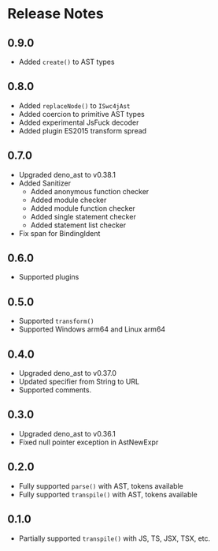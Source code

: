 # Release Notes

## 0.9.0

* Added `create()` to AST types

## 0.8.0

* Added `replaceNode()` to `ISwc4jAst`
* Added coercion to primitive AST types
* Added experimental JsFuck decoder
* Added plugin ES2015 transform spread

## 0.7.0

* Upgraded deno_ast to v0.38.1
* Added Sanitizer
  * Added anonymous function checker
  * Added module checker
  * Added module function checker
  * Added single statement checker
  * Added statement list checker
* Fix span for BindingIdent

## 0.6.0

* Supported plugins

## 0.5.0

* Supported `transform()`
* Supported Windows arm64 and Linux arm64

## 0.4.0

* Upgraded deno_ast to v0.37.0
* Updated specifier from String to URL
* Supported comments.

## 0.3.0

* Upgraded deno_ast to v0.36.1
* Fixed null pointer exception in AstNewExpr

## 0.2.0

* Fully supported `parse()` with AST, tokens available
* Fully supported `transpile()` with AST, tokens available

## 0.1.0

* Partially supported `transpile()` with JS, TS, JSX, TSX, etc.
